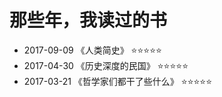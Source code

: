 # 那些年，我读过的书


* 2017-09-09 《人类简史》
:star::star::star::star::star:
* 2017-04-30 《历史深度的民国》 :star::star::star::star::star:
* 2017-03-21 《哲学家们都干了些什么》
:star::star::star::star::star: